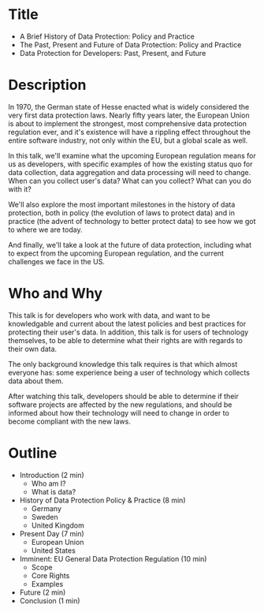 # Title

* A Brief History of Data Protection: Policy and Practice
* The Past, Present and Future of Data Protection: Policy and Practice
* Data Protection for Developers: Past, Present, and Future

# Description

In 1970, the German state of Hesse enacted what is widely considered the very first data protection laws. Nearly fifty years later, the European Union is about to implement the strongest, most comprehensive data protection regulation ever, and it's existence will have a rippling effect throughout the entire software industry, not only within the EU, but a global scale as well.

In this talk, we'll examine what the upcoming European regulation means for us as developers, with specific examples of how the existing status quo for data collection, data aggregation and data processing will need to change. When can you collect user's data? What can you collect? What can you do with it?

We'll also explore the most important milestones in the history of data protection, both in policy (the evolution of laws to protect data) and in practice (the advent of technology to better protect data) to see how we got to where we are today.

And finally, we'll take a look at the future of data protection, including what to expect from the upcoming European regulation, and the current challenges we face in the US.

# Who and Why

This talk is for developers who work with data, and want to be knowledgable and current about the latest policies and best practices for protecting their user's data. In addition, this talk is for users of technology themselves, to be able to determine what their rights are with regards to their own data.

The only background knowledge this talk requires is that which almost everyone has: some experience being a user of technology which collects data about them.

After watching this talk, developers should be able to determine if their software projects are affected by the new regulations, and should be informed about how their technology will need to change in order to become compliant with the new laws.

# Outline

* Introduction (2 min)
  - Who am I?
  - What is data?
* History of Data Protection Policy & Practice (8 min)
  - Germany
  - Sweden
  - United Kingdom
* Present Day (7 min)
  - European Union
  - United States
* Imminent: EU General Data Protection Regulation (10 min)
  - Scope
  - Core Rights
  - Examples
* Future (2 min)
* Conclusion (1 min)
